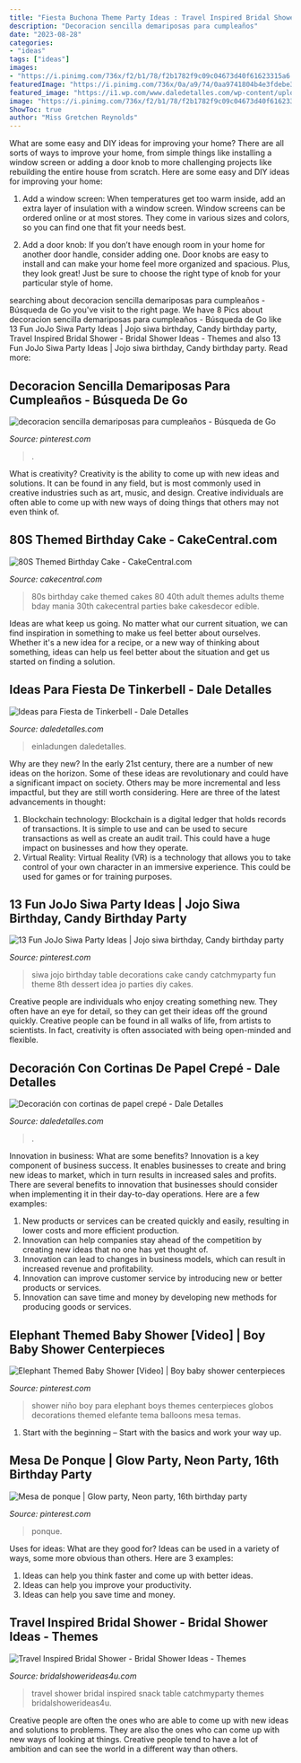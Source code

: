 ```yaml
---
title: "Fiesta Buchona Theme Party Ideas : Travel Inspired Bridal Shower"
description: "Decoracion sencilla demariposas para cumpleaños"
date: "2023-08-28"
categories:
- "ideas"
tags: ["ideas"]
images:
- "https://i.pinimg.com/736x/f2/b1/78/f2b1782f9c09c04673d40f61623315a6.jpg"
featuredImage: "https://i.pinimg.com/736x/0a/a9/74/0aa9741804b4e3fdebe367a3580c6aad--neon-party.jpg"
featured_image: "https://i1.wp.com/www.daledetalles.com/wp-content/uploads/2016/08/decoracion-con-papel-creppe7.jpg"
image: "https://i.pinimg.com/736x/f2/b1/78/f2b1782f9c09c04673d40f61623315a6.jpg"
ShowToc: true
author: "Miss Gretchen Reynolds"
---
```



What are some easy and DIY ideas for improving your home?
There are all sorts of ways to improve your home, from simple things like installing a window screen or adding a door knob to more challenging projects like rebuilding the entire house from scratch. Here are some easy and DIY ideas for improving your home: 
1. Add a window screen: When temperatures get too warm inside, add an extra layer of insulation with a window screen. Window screens can be ordered online or at most stores. They come in various sizes and colors, so you can find one that fit your needs best.

2. Add a door knob: If you don’t have enough room in your home for another door handle, consider adding one. Door knobs are easy to install and can make your home feel more organized and spacious. Plus, they look great! Just be sure to choose the right type of knob for your particular style of home.

	

		
searching about decoracion sencilla demariposas para cumpleaños - Búsqueda de Go you've visit to the right page. We have 8 Pics about decoracion sencilla demariposas para cumpleaños - Búsqueda de Go like 13 Fun JoJo Siwa Party Ideas | Jojo siwa birthday, Candy birthday party, Travel Inspired Bridal Shower - Bridal Shower Ideas - Themes and also 13 Fun JoJo Siwa Party Ideas | Jojo siwa birthday, Candy birthday party. Read more:
		
    
## Decoracion Sencilla Demariposas Para Cumpleaños - Búsqueda De Go

<img loading=lazy src="https://i.pinimg.com/736x/f3/50/4b/f3504b0ee2e75e8c78e150593f69a1fa.jpg" onerror="this.onerror=null;this.src='https://tse4.mm.bing.net/th?id=OIP.XpAiTT1LfVfe6Mp1O8u6vwAAAA&amp;pid=15.1';" alt="decoracion sencilla demariposas para cumpleaños - Búsqueda de Go">

_Source: pinterest.com_

>. 

	

What is creativity?
Creativity is the ability to come up with new ideas and solutions. It can be found in any field, but is most commonly used in creative industries such as art, music, and design. Creative individuals are often able to come up with new ways of doing things that others may not even think of.

    
## 80S Themed Birthday Cake - CakeCentral.com

<img loading=lazy src="http://cdn001.cakecentral.com/gallery/2015/03/900_950186HLaw_80s-themed-birthday-cake.jpg" onerror="this.onerror=null;this.src='https://tse3.mm.bing.net/th?id=OIP.5KAqtCytwHY6mp9KcrU_PQHaKD&amp;pid=15.1';" alt="80S Themed Birthday Cake - CakeCentral.com">

_Source: cakecentral.com_

>80s birthday cake themed cakes 80 40th adult themes adults theme bday mania 30th cakecentral parties bake cakesdecor edible. 

	

Ideas are what keep us going. No matter what our current situation, we can find inspiration in something to make us feel better about ourselves. Whether it's a new idea for a recipe, or a new way of thinking about something, ideas can help us feel better about the situation and get us started on finding a solution.

    
## Ideas Para Fiesta De Tinkerbell - Dale Detalles

<img loading=lazy src="https://i1.wp.com/www.daledetalles.com/wp-content/uploads/2015/06/fiesta-tinkerbell14.jpg?resize=561%2C751" onerror="this.onerror=null;this.src='https://tse4.mm.bing.net/th?id=OIP.8VJJj5YMUdCMspLr_iLdgwHaJ6&amp;pid=15.1';" alt="Ideas para Fiesta de Tinkerbell - Dale Detalles">

_Source: daledetalles.com_

>einladungen daledetalles. 

	

Why are they new?
In the early 21st century, there are a number of new ideas on the horizon. Some of these ideas are revolutionary and could have a significant impact on society. Others may be more incremental and less impactful, but they are still worth considering. Here are three of the latest advancements in thought: 
1) Blockchain technology: Blockchain is a digital ledger that holds records of transactions. It is simple to use and can be used to secure transactions as well as create an audit trail. This could have a huge impact on businesses and how they operate. 
2) Virtual Reality: Virtual Reality (VR) is a technology that allows you to take control of your own character in an immersive experience. This could be used for games or for training purposes.

    
## 13 Fun JoJo Siwa Party Ideas | Jojo Siwa Birthday, Candy Birthday Party

<img loading=lazy src="https://i.pinimg.com/736x/e4/6e/aa/e46eaaff81cf4f4a5e9fee63343667d0.jpg" onerror="this.onerror=null;this.src='https://tse2.mm.bing.net/th?id=OIP.HwzYc8tuD1eQNQFw89WGOQHaLE&amp;pid=15.1';" alt="13 Fun JoJo Siwa Party Ideas | Jojo siwa birthday, Candy birthday party">

_Source: pinterest.com_

>siwa jojo birthday table decorations cake candy catchmyparty fun theme 8th dessert idea jo parties diy cakes. 

	

Creative people are individuals who enjoy creating something new. They often have an eye for detail, so they can get their ideas off the ground quickly. Creative people can be found in all walks of life, from artists to scientists. In fact, creativity is often associated with being open-minded and flexible.

    
## Decoración Con Cortinas De Papel Crepé - Dale Detalles

<img loading=lazy src="https://i1.wp.com/www.daledetalles.com/wp-content/uploads/2016/08/decoracion-con-papel-creppe7.jpg" onerror="this.onerror=null;this.src='https://tse2.mm.bing.net/th?id=OIP.0EOvMXrU5VQqt_BK8aCABgHaLD&amp;pid=15.1';" alt="Decoración con cortinas de papel crepé - Dale Detalles">

_Source: daledetalles.com_

>. 

	

Innovation in business: What are some benefits?
Innovation is a key component of business success. It enables businesses to create and bring new ideas to market, which in turn results in increased sales and profits. There are several benefits to innovation that businesses should consider when implementing it in their day-to-day operations. Here are a few examples: 
1) New products or services can be created quickly and easily, resulting in lower costs and more efficient production. 
2) Innovation can help companies stay ahead of the competition by creating new ideas that no one has yet thought of. 
3) Innovation can lead to changes in business models, which can result in increased revenue and profitability. 
4) Innovation can improve customer service by introducing new or better products or services. 
5) Innovation can save time and money by developing new methods for producing goods or services.

    
## Elephant Themed Baby Shower [Video] | Boy Baby Shower Centerpieces

<img loading=lazy src="https://i.pinimg.com/736x/f2/b1/78/f2b1782f9c09c04673d40f61623315a6.jpg" onerror="this.onerror=null;this.src='https://tse3.mm.bing.net/th?id=OIP.s2hty_cU0LSiBN1Iihhf7QHaNK&amp;pid=15.1';" alt="Elephant Themed Baby Shower [Video] | Boy baby shower centerpieces">

_Source: pinterest.com_

>shower niño boy para elephant boys themes centerpieces globos decorations themed elefante tema balloons mesa temas. 

	

1. Start with the beginning – Start with the basics and work your way up.

    
## Mesa De Ponque | Glow Party, Neon Party, 16th Birthday Party

<img loading=lazy src="https://i.pinimg.com/736x/0a/a9/74/0aa9741804b4e3fdebe367a3580c6aad--neon-party.jpg" onerror="this.onerror=null;this.src='https://tse4.mm.bing.net/th?id=OIP.GyJTyYwhKhBQnTG4xUb37wHaJ3&amp;pid=15.1';" alt="Mesa de ponque | Glow party, Neon party, 16th birthday party">

_Source: pinterest.com_

>ponque. 

	

Uses for ideas: What are they good for?
Ideas can be used in a variety of ways, some more obvious than others. Here are 3 examples:
1. Ideas can help you think faster and come up with better ideas.
2. Ideas can help you improve your productivity.    
3. Ideas can help you save time and money.

    
## Travel Inspired Bridal Shower - Bridal Shower Ideas - Themes

<img loading=lazy src="https://www.bridalshowerideas4u.com/wp-content/uploads/2016/05/Travel-Inspired-Bridal-Shower-Snack-Table.jpg" onerror="this.onerror=null;this.src='https://tse1.mm.bing.net/th?id=OIP.jx8zmU0-88NM-pcPGFNTPgHaJ6&amp;pid=15.1';" alt="Travel Inspired Bridal Shower - Bridal Shower Ideas - Themes">

_Source: bridalshowerideas4u.com_

>travel shower bridal inspired snack table catchmyparty themes bridalshowerideas4u. 

	

Creative people are often the ones who are able to come up with new ideas and solutions to problems. They are also the ones who can come up with new ways of looking at things. Creative people tend to have a lot of ambition and can see the world in a different way than others.

